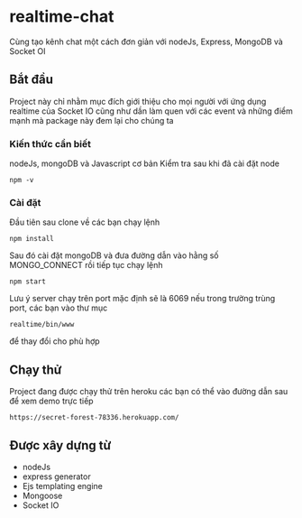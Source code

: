 # realtime-chat

Cùng tạo kênh chat một cách đơn giản với nodeJs, Express, MongoDB và Socket OI

## Bắt đầu

Project này chỉ nhằm mục đích giới thiệu cho mọi người với ứng dụng realtime của Socket IO cũng như dần làm quen với các event
và những điểm mạnh mà package này đem lại cho chúng ta
### Kiến thức cần biết

nodeJs, mongoDB và Javascript cơ bản
Kiểm tra sau khi đã cài đặt node
```
npm -v
```

### Cài đặt

Đầu tiên sau clone về các bạn chạy lệnh

```
npm install
```

Sau đó cài đặt mongoDB và đưa đường dẫn vào hằng số MONGO_CONNECT rồi tiếp tục chạy lệnh

```
npm start
```

Lưu ý server chạy trên port mặc định sẽ là 6069 nếu trong trường trùng port, các bạn vào thư mục

```
realtime/bin/www
```
để thay đổi cho phù hợp

## Chạy thử

Project đang được chạy thử trên heroku các bạn có thể vào đường dẫn sau để xem demo trực tiếp

```
https://secret-forest-78336.herokuapp.com/
```

## Được xây dựng từ

* nodeJs
* express generator
* Ejs templating engine
* Mongoose
* Socket IO
